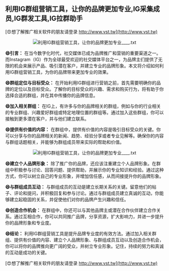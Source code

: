 ## **利用IG群组营销工具，让你的品牌更加专业,IG采集成员,IG群发工具,IG拉群助手**

[😍想了解推广相关软件的朋友请登录 http://www.vst.tw](http://www.vst.tw)

 <center><img src="https://vst.tw/MP4/tuiguang/png/3.png" alt="利用IG群组营销工具，让你的品牌更加专业____.txt"></center>

**😄引言：**
在当今数字化时代，社交媒体已成为品牌推广和营销的重要渠道之一。而Instagram（IG）作为全球最受欢迎的社交媒体平台之一，为品牌主们提供了无限的机会来展示产品、吸引潜在客户，并建立专业的品牌形象。本文将介绍如何利用IG群组营销工具，为你的品牌带来更加专业的效果。

**😄群组定位与目标受众：**
在开始利用IG群组进行营销之前，首先需要明确你的品牌的定位以及目标受众。了解你的目标受众的兴趣、需求和购买行为，将有助于你选择合适的群组，并在其中传播你的品牌信息。

**😄加入相关群组：**
在IG上，有许多与你的品牌相关的群组，例如与你的行业相关的专业群组、兴趣爱好群组或特定地理位置的群组等。通过加入这些群组，你可以接触到更多潜在客户，并与他们建立联系。

**😄提供有价值的内容：**
在群组中，提供有价值的内容是吸引目标受众的关键。你可以分享与你的品牌相关的新闻、趋势、经验分享或者专业见解等。确保你的内容与群组话题相关，并能够为群组成员带来实际的帮助和价值。

 <center><img src="https://vst.tw/MP4/tuiguang/png/0.png" alt="利用IG群组营销工具，让你的品牌更加专业____.txt"></center>

**😄建立个人品牌形象：**
除了推广你的品牌，还应该注重建立个人品牌形象。在群组中积极参与讨论、回答问题、提供帮助，并展示你的专业知识和经验。通过这种方式，你可以树立自己的专业形象，并增加信任感，从而间接提升你的品牌形象。

**😄与群组成员互动：**
与群组成员的互动是建立长期关系的关键。留意他们的帖子、评论和提问，并积极回复和参与讨论。通过与群组成员建立真诚的互动，你能够建立起稳固的关系，并促使他们对你的品牌产生兴趣和信任。

**😄创造合作机会：**
在群组中，你还可以与其他品牌主或潜在合作伙伴建立合作关系。通过互相合作，你可以共同推广品牌，分享资源，扩大影响力，并进一步提升你的品牌形象和专业度。

**😄结论：**
利用IG群组营销工具是提升品牌专业度的有效方法。通过加入相关群组、提供有价值的内容、建立个人品牌形象、与群组成员互动以及创造合作机会，你可以将你的品牌推向更广阔的受众，并树立专业形象。记住，持续的努力和真诚的互动是成功的关键。

[😍想了解推广相关软件的朋友请登录 http://www.vst.tw](http://www.vst.tw)




